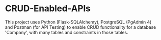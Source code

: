 # CRUD-Enabled-APIs
This project uses Python (Flask-SQLAlchemy), PostgreSQL (PgAdmin 4) and Postman (for API Testing) to enable CRUD functionality for a database 'Company', with many tables and constraints in those tables.
